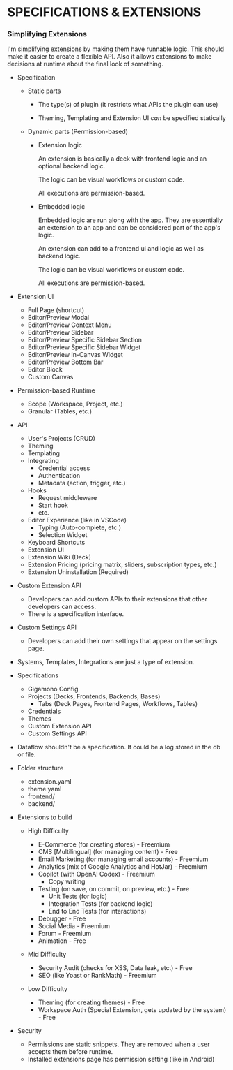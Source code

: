 # SPECIFICATIONS & EXTENSIONS

### Simplifying Extensions

I'm simplifying extensions by making them have runnable logic.
This should make it easier to create a flexible API.
Also it allows extensions to make decisions at runtime about the final look of something.

- Specification

  - Static parts

    - The type(s) of plugin (it restricts what APIs the plugin can use)

    - Theming, Templating and Extension UI _can_ be specified statically

  - Dynamic parts (Permission-based)

    - Extension logic

      An extension is basically a deck with frontend logic and an optional backend logic.

      The logic can be visual workflows or custom code.

      All executions are permission-based.

    - Embedded logic

      Embedded logic are run along with the app. They are essentially an extension to an app and can be considered part of the app's logic.

      An extension can add to a frontend ui and logic as well as backend logic.

      The logic can be visual workflows or custom code.

      All executions are permission-based.

- Extension UI

  - Full Page (shortcut)
  - Editor/Preview Modal
  - Editor/Preview Context Menu
  - Editor/Preview Sidebar
  - Editor/Preview Specific Sidebar Section
  - Editor/Preview Specific Sidebar Widget
  - Editor/Preview In-Canvas Widget
  - Editor/Preview Bottom Bar
  - Editor Block
  - Custom Canvas

- Permission-based Runtime

  - Scope (Workspace, Project, etc.)
  - Granular (Tables, etc.)

- API

  - User's Projects (CRUD)
  - Theming
  - Templating
  - Integrating
    - Credential access
    - Authentication
    - Metadata (action, trigger, etc.)
  - Hooks
    - Request middleware
    - Start hook
    - etc.
  - Editor Experience (like in VSCode)
    - Typing (Auto-complete, etc.)
    - Selection Widget
  - Keyboard Shortcuts
  - Extension UI
  - Extension Wiki (Deck)
  - Extension Pricing (pricing matrix, sliders, subscription types, etc.)
  - Extension Uninstallation (Required)

- Custom Extension API

  - Developers can add custom APIs to their extensions that other developers can access.
  - There is a specification interface.

- Custom Settings API

  - Developers can add their own settings that appear on the settings page.

- Systems, Templates, Integrations are just a type of extension.

- Specifications

  - Gigamono Config
  - Projects (Decks, Frontends, Backends, Bases)
    - Tabs (Deck Pages, Frontend Pages, Workflows, Tables)
  - Credentials
  - Themes
  - Custom Extension API
  - Custom Settings API

- Dataflow shouldn't be a specification. It could be a log stored in the db or file.

- Folder structure

  - extension.yaml
  - theme.yaml
  - frontend/
  - backend/

- Extensions to build

  - High Difficulty

    - E-Commerce (for creating stores) - Freemium
    - CMS [Multilingual] (for managing content) - Free
    - Email Marketing (for managing email accounts) - Freemium
    - Analytics (mix of Google Analytics and HotJar) - Freemium
    - Copilot (with OpenAI Codex) - Freemium
      - Copy writing
    - Testing (on save, on commit, on preview, etc.) - Free
      - Unit Tests (for logic)
      - Integration Tests (for backend logic)
      - End to End Tests (for interactions)
    - Debugger - Free
    - Social Media - Freemium
    - Forum - Freemium
    - Animation - Free

  - Mid Difficulty

    - Security Audit (checks for XSS, Data leak, etc.) - Free
    - SEO (like Yoast or RankMath) - Freemium

  - Low Difficulty

    - Theming (for creating themes) - Free
    - Workspace Auth (Special Extension, gets updated by the system) - Free

- Security
  - Permissions are static snippets. They are removed when a user accepts them before runtime.
  - Installed extensions page has permission setting (like in Android)
